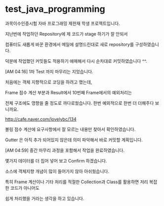 test_java_programming
=====================

과목이수인증시험 자바 프로그래밍 제한재 학생 프로젝트입니다.

지난번에 작업하던 Repository에 제 코드가 stage 하기가 잘 안되서

컴퓨터도 새롭게 바꾼 환경에서 메일에 설명드린대로 새로 repository를 구성하였습니다.


덕분에 작업했던 커밋들도 적용하기 애매해서 다시 순차대로 커밋하였습니다 ^^.


[AM 04:16]
1차 Test 까지 마무리는 지었습니다.

처음에는 객체 지향적으로 코딩을 하려고 했는데,

Frame 점수 계산 부분과 Result에서 10번째 Frame에서의 예외처리는 

전체 구조에도 영향을 줄 정도로 까다로웠습니다. 한번 예외적으로 한번 더 더해주다 보니까요.

http://cafe.naver.com/lovelybc/134

볼링 점수 계산에 요구사항에서 잘 모르는 내용만 찾아서 확인하였습니다.

Gutter 은 아직 추가 되어있지 않은데 의미 파악해서 바로 커밋할 계획입니다.

[AM 04:59]
중간 마무리 과정을 포함해서 작업을 완료하였습니다.

몇가지 데이터를 더 집어 넣어 보고 Confirm 하겠습니다.

소스에 객체지향 개념이 많이 들어가지 않아 아쉬웠습니다. 

특히 Frame 계산이나 기타 처리를 적절한 Collection과 Class를 활용하면 저리 복잡한 코드가 아니어도

쉽게 처리했을 거라는 생각을 하고 있습니다.
